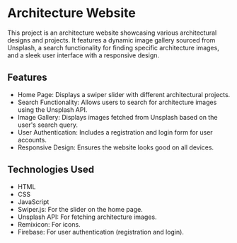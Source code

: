 # Architecture Website

This project is an architecture website showcasing various architectural designs and projects.
It features a dynamic image gallery sourced from Unsplash, a search functionality for finding specific architecture images, and a sleek user interface with a responsive design.

## Features

- Home Page: Displays a swiper slider with different architectural projects.
- Search Functionality: Allows users to search for architecture images using the Unsplash API.
- Image Gallery: Displays images fetched from Unsplash based on the user's search query.
- User Authentication: Includes a registration and login form for user accounts.
- Responsive Design: Ensures the website looks good on all devices.

## Technologies Used
- HTML
- CSS
- JavaScript
- Swiper.js: For the slider on the home page.
- Unsplash API: For fetching architecture images.
- Remixicon: For icons.
- Firebase: For user authentication (registration and login).


